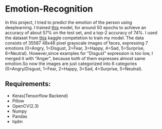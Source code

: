 # Emotion-Recognition
In this project, I tried to predict the emotion of the person using deeplearning.
I trained [this](https://github.com/ritesh-nitjsr/Emotion-Recognition/blob/master/model.png) model, for around 50 epochs to achieve an accuracy of about 57% on the test set, and a top-2 accuracy of 74%. I used the dataset from [this](https://www.kaggle.com/c/challenges-in-representation-learning-facial-expression-recognition-challenge) kaggle competetion to train my model. The data consists of 35587 48x48 pixel grayscale images of faces, expressing 7 emotions (0=Angry, 1=Disgust, 2=Fear, 3=Happy, 4=Sad, 5=Surprise, 6=Neutral). However,since examples for "Disgust" expression is too low, I merged it with "Anger", because both of them expresses almost same emotion.So now the images are just categorized into 6 categories (0=Angry/Disgust, 1=Fear, 2=Happy, 3=Sad, 4=Surprise, 5=Neutral).  

## Requirements:
   - Keras(Tensorflow Backend)
   - Pillow
   - OpenCV(2.3)
   - Numpy
   - Pandas
   - tqdm
   
